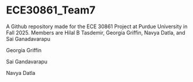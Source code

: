 # ECE30861_Team7

A Github repository made for the ECE 30861 Project at Purdue University in Fall 2025.
Members are Hilal B Tasdemir, Georgia Griffin, Navya Datla, and Sai Ganadavarapu 

Georgia Griffin

Sai Gandavarapu

Navya Datla
